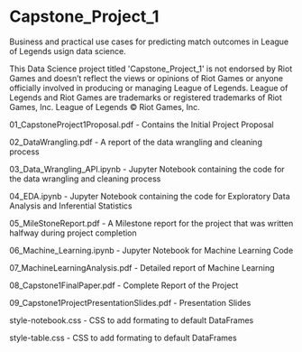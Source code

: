 # Capstone_Project_1
Business and practical use cases for predicting match outcomes in League of Legends usign data science.

This Data Science project titled 'Capstone_Project_1' is not endorsed by Riot Games and doesn’t reflect the views or opinions of 
Riot Games or anyone officially involved in producing or managing League of Legends. League of Legends and Riot Games are
trademarks or registered trademarks of Riot Games, Inc. League of Legends © Riot Games, Inc.

01_CapstoneProject1Proposal.pdf - Contains the Initial Project Proposal

02_DataWrangling.pdf - A report of the data wrangling and cleaning process

03_Data_Wrangling_API.ipynb - Jupyter Notebook containing the code for the data wrangling and cleaning process

04_EDA.ipynb - Jupyter Notebook containing the code for Exploratory Data Analysis and Inferential Statistics

05_MileStoneReport.pdf - A Milestone report for the project that was written halfway during project completion

06_Machine_Learning.ipynb - Jupyter Notebook for Machine Learning Code

07_MachineLearningAnalysis.pdf - Detailed report of Machine Learning

08_Capstone1FinalPaper.pdf - Complete Report of the Project

09_Capstone1ProjectPresentationSlides.pdf - Presentation Slides



style-notebook.css - CSS to add formating to default DataFrames

style-table.css - CSS to add formating to default DataFrames
